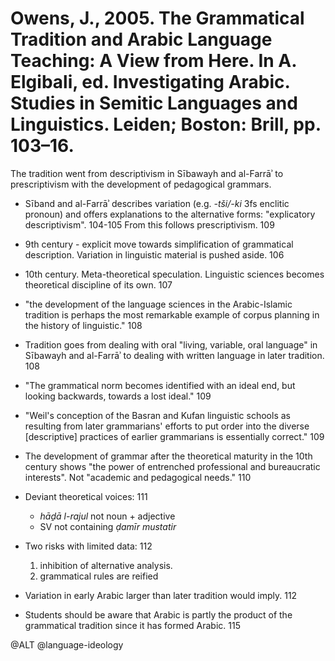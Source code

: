 # Owens, J., 2005. The Grammatical Tradition and Arabic Language Teaching: A View from Here. In A. Elgibali, ed. Investigating Arabic. Studies in Semitic Languages and Linguistics. Leiden; Boston: Brill, pp. 103–16.

The tradition went from descriptivism in Sībawayh and al-Farrāʾ to prescriptivism with the development of pedagogical grammars.

- Sīband and al-Farrāʾ describes variation (e.g. *-tši/-ki* 3fs enclitic pronoun) and offers explanations to the alternative forms: "explicatory descriptivism". 104-105 From this follows prescriptivism. 109

- 9th century - explicit move towards simplification of grammatical description. Variation in linguistic material is pushed aside. 106

- 10th century. Meta-theoretical speculation. Linguistic sciences becomes theoretical discipline of its own. 107

- "the development of the language sciences in the Arabic-Islamic tradition is perhaps the most remarkable example of corpus planning in the history of linguistic." 108 

- Tradition goes from dealing with oral "living, variable, oral language" in Sībawayh and al-Farrāʾ to dealing with written language in later tradition. 108

- "The grammatical norm becomes identified with an ideal end, but looking backwards, towards a lost ideal." 109

- "Weil's conception of the Basran and Kufan linguistic schools as resulting from later grammarians' efforts to put order into the diverse [descriptive] practices of earlier grammarians is essentially correct." 109

- The development of grammar after the theoretical maturity in the 10th century shows "the power of entrenched professional and bureaucratic interests". Not "academic and pedagogical needs." 110

- Deviant theoretical voices: 111
  - *hāḏā l-rajul* not noun + adjective
  - SV not containing *ḍamīr mustatir*

- Two risks with limited data: 112
  1. inhibition of alternative analysis.
  2. grammatical rules are reified

- Variation in early Arabic larger than later tradition would imply. 112

- Students should be aware that Arabic is partly the product of the grammatical tradition since it has formed Arabic. 115

@ALT
@language-ideology
